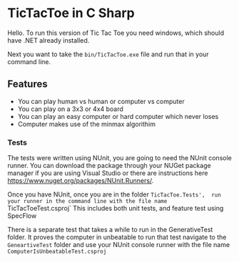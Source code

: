 # TicTacToe in C Sharp #

Hello.  To run this version of Tic Tac Toe you need windows, which should have .NET already installed.

Next you want to take the `bin/TicTacToe.exe` file and run that in your command line.  

## Features ##

* You can play human vs human or computer vs computer
* You can play on a 3x3 or 4x4 board
* You can play an easy computer or hard computer which never loses
* Computer makes use of the minmax algorithim

### Tests ###
The tests were written using NUnit, you are going to need the NUnit console runner.  You can download the package through your NUGet package
manager if you are using Visual Studio or there are instructions here https://www.nuget.org/packages/NUnit.Runners/.

Once you have NUnit, once you are in the folder `TicTacToe.Tests', 
run your runner in the command line with the file name `TicTacToeTest.csproj`
This includes both unit tests, and feature test using SpecFlow

There is a separate test that takes a while to run in the GenerativeTest folder.  It proves the computer in unbeatable to run that test 
navigate to the `GeneartiveTest` folder and use your NUnit console runner with the file name `ComputerIsUnbeatableTest.csproj`
